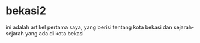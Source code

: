 # bekasi2
ini adalah artikel pertama saya, yang berisi tentang kota bekasi dan sejarah-sejarah yang ada di kota bekasi
